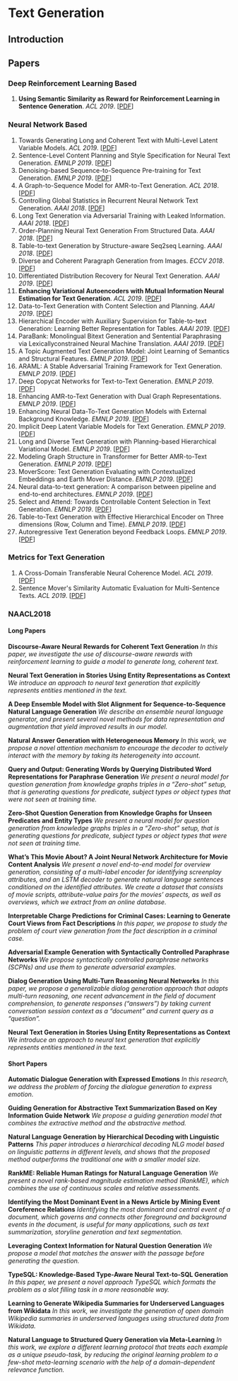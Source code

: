 # Text Generation
## Introduction

## Papers
### Deep Reinforcement Learning Based
1. **Using Semantic Similarity as Reward for Reinforcement Learning in Sentence Generation**. *ACL 2019*. [[PDF](https://pdfs.semanticscholar.org/6a53/a38e1b160ab70f4a0f84ceff906ac84d9b12.pdf)]

### Neural Network Based
1. Towards Generating Long and Coherent Text with Multi-Level Latent Variable Models. *ACL 2019*. [[PDF](https://arxiv.org/pdf/1902.00154)]
2. Sentence-Level Content Planning and Style Specification for Neural Text Generation. *EMNLP 2019*. [[PDF](https://arxiv.org/pdf/1909.00734)]
3. Denoising-based Sequence-to-Sequence Pre-training for Text Generation. *EMNLP 2019*. [[PDF](https://arxiv.org/pdf/1908.08206)]
4. A Graph-to-Sequence Model for AMR-to-Text Generation. *ACL 2018*. [[PDF](https://arxiv.org/pdf/1805.02473)]
5. Controlling Global Statistics in Recurrent Neural Network Text Generation. *AAAI 2018*. [[PDF](https://www.aaai.org/ocs/index.php/AAAI/AAAI18/paper/download/16961/16085)]
6. Long Text Generation via Adversarial Training with Leaked Information. *AAAI 2018*. [[PDF](https://www.aaai.org/ocs/index.php/AAAI/AAAI18/paper/viewPDFInterstitial/16360/16061)]
7. Order-Planning Neural Text Generation From Structured Data. *AAAI 2018*. [[PDF](https://www.aaai.org/ocs/index.php/AAAI/AAAI18/paper/download/16203/16095)]
8. Table-to-text Generation by Structure-aware Seq2seq Learning. *AAAI 2018*. [[PDF](https://www.aaai.org/ocs/index.php/AAAI/AAAI18/paper/viewPDFInterstitial/16599/16019)]
9. Diverse and Coherent Paragraph Generation from Images. *ECCV 2018*. [[PDF]( https://eccv2018.org/openaccess/content_ECCV_2018/papers/Moitreya_Chatterjee_Diverse_and_Coherent_ECCV_2018_paper.pdf )]
10. Differentiated Distribution Recovery for Neural Text Generation. *AAAI 2019*. [[PDF]()]
11. **Enhancing Variational Autoencoders with Mutual Information Neural Estimation for Text Generation**. *ACL 2019*. [[PDF](https://www.aclweb.org/anthology/D19-1416.pdf)]
12. Data-to-Text Generation with Content Selection and Planning. *AAAI 2019*. [[PDF](https://wvvw.aaai.org/ojs/index.php/AAAI/article/download/4668/4546)]
13. Hierarchical Encoder with Auxiliary Supervision for Table-to-text Generation: Learning Better Representation for Tables. *AAAI 2019*. [[PDF]()]
14. ParaBank: Monolingual Bitext Generation and Sentential Paraphrasing via Lexicallyconstrained Neural Machine Translation. *AAAI 2019*. [[PDF]()]
15. A Topic Augmented Text Generation Model: Joint Learning of Semantics and Structural Features. *EMNLP 2019*. [[PDF]()]
16. ARAML: A Stable Adversarial Training Framework for Text Generation. *EMNLP 2019*. [[PDF]()]
17. Deep Copycat Networks for Text-to-Text Generation. *EMNLP 2019*. [[PDF]()]
18. Enhancing AMR-to-Text Generation with Dual Graph Representations. *EMNLP 2019*. [[PDF]()]
19. Enhancing Neural Data-To-Text Generation Models with External Background Knowledge. *EMNLP 2019*. [[PDF]()]
20. Implicit Deep Latent Variable Models for Text Generation. *EMNLP 2019*. [[PDF]()]
21. Long and Diverse Text Generation with Planning-based Hierarchical Variational Model. *EMNLP 2019*. [[PDF]()]
22. Modeling Graph Structure in Transformer for Better AMR-to-Text Generation. *EMNLP 2019*. [[PDF]()]
23. MoverScore: Text Generation Evaluating with Contextualized Embeddings and Earth Mover Distance. *EMNLP 2019*. [[PDF]()]
24. Neural data-to-text generation: A comparison between pipeline and end-to-end architectures. *EMNLP 2019*. [[PDF]()]
25. Select and Attend: Towards Controllable Content Selection in Text Generation. *EMNLP 2019*. [[PDF]()]
26. Table-to-Text Generation with Effective Hierarchical Encoder on Three dimensions (Row, Column and Time). *EMNLP 2019*. [[PDF]()]
27. Autoregressive Text Generation beyond Feedback Loops. *EMNLP 2019*. [[PDF](https://arxiv.org/pdf/1908.11658)]



### Metrics for Text Generation
1. A Cross-Domain Transferable Neural Coherence Model. *ACL 2019*. [[PDF](https://arxiv.org/pdf/1905.11912)]
2. Sentence Mover's Similarity Automatic Evaluation for Multi-Sentence Texts. *ACL 2019*. [[PDF](https://pdfs.semanticscholar.org/7164/b4cb89b268dd4887fc029488393c4c249306.pdf)]

### NAACL2018
#### Long Papers
**Discourse-Aware Neural Rewards for Coherent Text Generation**
*In this paper, we investigate the use of discourse-aware rewards with reinforcement learning to guide a model to generate long, coherent text.*

**Neural Text Generation in Stories Using Entity Representations as Context**
*We introduce an approach to neural text generation that explicitly represents entities mentioned in the text.*

**A Deep Ensemble Model with Slot Alignment for Sequence-to-Sequence Natural Language Generation**
*We describe an ensemble neural language generator, and present several novel methods for data representation and augmentation that yield improved results in our model.*

**Natural Answer Generation with Heterogeneous Memory**
*In this work, we propose a novel attention mechanism to encourage the decoder to actively interact with the memory by taking its heterogeneity into account.*

**Query and Output: Generating Words by Querying Distributed Word Representations for Paraphrase Generation**
*We present a neural model for question generation from knowledge graphs triples in a “Zero-shot” setup, that is generating questions for predicate, subject types or object types that were not seen at training time.*

**Zero-Shot Question Generation from Knowledge Graphs for Unseen Predicates and Entity Types**
*We present a neural model for question generation from knowledge graphs triples in a “Zero-shot” setup, that is generating questions for predicate, subject types or object types that were not seen at training time.*

**What’s This Movie About? A Joint Neural Network Architecture for Movie Content Analysis**
*We present a novel end-to-end model for overview generation, consisting of a multi-label encoder for identifying screenplay attributes, and an LSTM decoder to generate natural language sentences conditioned on the identified attributes. We create a dataset that consists of movie scripts, attribute-value pairs for the movies’ aspects, as well as overviews, which we extract from an online database.*

**Interpretable Charge Predictions for Criminal Cases: Learning to Generate Court Views from Fact Descriptions**
*In this paper, we propose to study the problem of court view generation from the fact description in a criminal case.*

**Adversarial Example Generation with Syntactically Controlled Paraphrase Networks**
*We propose syntactically controlled paraphrase networks (SCPNs) and use them to generate adversarial examples.*

**Dialog Generation Using Multi-Turn Reasoning Neural Networks**
*In this paper, we propose a generalizable dialog generation approach that adapts multi-turn reasoning, one recent advancement in the field of document comprehension, to generate responses (“answers”) by taking current conversation session context as a “document” and current query as a “question”.*

**Neural Text Generation in Stories Using Entity Representations as Context**
*We introduce an approach to neural text generation that explicitly represents entities mentioned in the text.*

#### Short Papers

**Automatic Dialogue Generation with Expressed Emotions**
*In this research, we address the problem of forcing the dialogue generation to express emotion.*

**Guiding Generation for Abstractive Text Summarization Based on Key Information Guide Network**
*We propose a guiding generation model that combines the extractive method and the abstractive method.*

**Natural Language Generation by Hierarchical Decoding with Linguistic Patterns**
*This paper introduces a hierarchical decoding NLG model based on linguistic patterns in different levels, and shows that the proposed method outperforms the traditional one with a smaller model size.*

**RankME: Reliable Human Ratings for Natural Language Generation**
*We present a novel rank-based magnitude estimation method (RankME), which combines the use of continuous scales and relative assessments.*

**Identifying the Most Dominant Event in a News Article by Mining Event Coreference Relations**
*Identifying the most dominant and central event of a document, which governs and connects other foreground and background events in the document, is useful for many applications, such as text summarization, storyline generation and text segmentation.*
  
**Leveraging Context Information for Natural Question Generation**
*We propose a model that matches the answer with the passage before generating the question.*

**TypeSQL: Knowledge-Based Type-Aware Neural Text-to-SQL Generation**
*In this paper, we present a novel approach TypeSQL which formats the problem as a slot filling task in a more reasonable way.*

**Learning to Generate Wikipedia Summaries for Underserved Languages from Wikidata**
*In this work, we investigate the generation of open domain Wikipedia summaries in underserved languages using structured data from Wikidata.*

**Natural Language to Structured Query Generation via Meta-Learning**
*In this work, we explore a different learning protocol that treats each example as a unique pseudo-task, by reducing the original learning problem to a few-shot meta-learning scenario with the help of a domain-dependent relevance function.*


